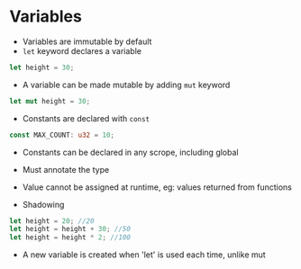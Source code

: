 # Variables

- Variables are immutable by default
- `let` keyword declares a variable 

```rust
let height = 30;
```

- A variable can be made mutable by adding `mut` keyword 

```rust
let mut height = 30;
```

- Constants are declared with `const`
 
```rust
const MAX_COUNT: u32 = 10;
```

- Constants can be declared in any scrope, including global
- Must annotate the type
- Value cannot be assigned at runtime, eg: values returned from functions

- Shadowing

```rust
let height = 20; //20
let height = height + 30; //50
let height = height * 2; //100
```

- A new variable is created when 'let' is used each time, unlike mut

